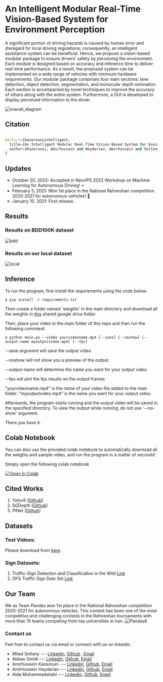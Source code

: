 # An Intelligent Modular Real-Time Vision-Based System for Environment Perception

A significant portion of driving hazards is caused by human error and disregard for local driving regulations; consequently, an intelligent assistance system can be beneficial. Hence, we propose a vision-based modular package to ensure drivers’ safety by perceiving the environment. Each module is designed based on accuracy and inference time to deliver real-time performance. As a result, the proposed system can be implemented on a wide range of vehicles with minimum hardware requirements. Our modular package comprises four main sections: lane detection, object detection, segmentation, and monocular depth estimation. Each section is accompanied by novel techniques to improve the accuracy of others along with the entire system. Furthermore, a GUI is developed to display perceived information to the driver. 

![overall_diagram](https://user-images.githubusercontent.com/61879630/199366037-69f5a025-73d5-428b-a2de-5742532946d3.jpg)


## Citation
```python

@article{kazerouniintelligent,
  title={An Intelligent Modular Real-Time Vision-Based System for Environment Perception},
  author={Kazerouni, Amirhossein and Heydarian, Amirhossein and Soltany, Milad and Mohammadshahi, Aida and Omidi, Abbas and Ebadollahi, Saeed}
}
```

## Updates

- October 20, 2022: Accepted in NeurIPS 2022 Workshop on Machine Learning for Autonomous Driving! :fire:
- February 5, 2021: Won 1st place in the National Rahneshan competition 2020-2021 for autonomous vehicles! :tada:
- January 10, 2021: First release.


## Results

### Results on BDD100K dataset

![bdd](https://user-images.githubusercontent.com/61879630/199363094-6149ddd8-d2e8-4343-bea1-fee052d8bd5b.jpg)

### Results on our local dataset

![local](https://user-images.githubusercontent.com/61879630/199363107-e4ebb719-ac51-49f7-ae61-f663caaad6c6.jpg)


## Inference
To run the program, first install the requirements using the code below:
```
$ pip install -r requirements.txt
```
Then create a folder named 'weights' in the main directory and download all the weights in [this](https://drive.google.com/uc?export=download&id=1X1uKaGENEBZamF6tOfx9eKLTIQLsBN5h) shared google drive folder.

Then, place your video in the main folder of this repo and then run the following command.
```
$ python main.py --video yourvideoname.mp4 [--save] [--noshow] [--output-name myoutputvideo.mp4] [--fps]
```
--save argument will save the output video.

--noshow will not show you a preview of the output.

--output-name will determine the name you want for your output video

--fps will plot the fps results on the output frames

"yourvideoname.mp4" is the name of your video file added to the main folder.
"myoutputvideo.mp4" is the name you want for your output video.

Afterwards, the program starts running and the output video will be saved in the specified directory. To view the output while running, do not use '--no-show' argument.

There you have it.

## Colab Notebook
You can also use the provided colab notebook to automatically download all the weights and sample video, and run the program in a matter of seconds!

Simply open the following colab notebook

[![Open In Colab](https://colab.research.google.com/assets/colab-badge.svg)](https://colab.research.google.com/github/Pandas-Team/Autonomous-Vehicle-Environment-Perception/blob/main/Instructions.ipynb)

## Cited Works
1. Yolov5 ([Github](https://github.com/ultralytics/yolov5))
2. SGDepth ([Github](https://github.com/ifnspaml/SGDepth))
3. PINet ([Github](https://github.com/koyeongmin/PINet_new))

## Datasets

### Test Videos:
Please download from [here](https://drive.google.com/uc?export=download&id=1-bRFhDt5EZULnQaKO35U3oX-p6yZwteB).

### Sign Datasets:
1. Traffic-Sign Detection and Classification in the Wild [Link](https://cg.cs.tsinghua.edu.cn/traffic-sign/)
2. DFG Traffic Sign Data Set [Link](https://www.vicos.si/Downloads/DFGTSD#:~:text=Dataset%20consists%20of%20200%20traffic,around%207000%20high%2Dresolution%20images.&text=The%20images%20have%20been%20anonymized,with%20the%20EU%20GDPR%20legislation.)


## Our Team
We as Team Pandas won 1st place in the National Rahneshan competition 2020-2021 for autonomous vehicles. This contest has been one of the most competitive and challenging contests in the Rahneshan tournaments with more than 15 teams competing from top universities in Iran.
![Pandas6](https://user-images.githubusercontent.com/44018277/113591619-5e12c700-9649-11eb-805d-dd504081456e.jpg)

### Contact us
Feel free to contact us via email or connect with us on linkedin.

- Milad Soltany --- [Linkedin](https://www.linkedin.com/in/milad-soltany/), [Github](https://github.com/miladsoltany) , [Email](mailto:soltany.m.99@gmail.com)
- Abbas Omidi --- [Linkedin](https://www.linkedin.com/in/abbasomidi77/), [Github](https://github.com/abbasomidi77), [Email](mailto:abbasomidi77@gmail.com)
- Amirhossein Kazerouni ---  [Linkedin](https://www.linkedin.com/in/amirhossein477/), [Github](https://github.com/amirhossein-kz), [Email](mailto:Amirhossein477@gmail.com )
- Amirhossein Heydarian ---  [Linkedin](https://www.linkedin.com/in/amirhosseinh77/), [Github](https://github.com/amirhosseinh77), [Email](mailto:amirhossein4633@gmail.com )
- Aida Mohammadshahi ---  [Linkedin](https://www.linkedin.com/in/aida-mohammadshahi-9845861b3/), [Github](https://github.com/aidamohammadshahi), [Email](mailto:aidamoshahi@gmail.com)
